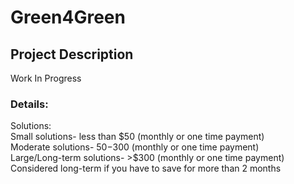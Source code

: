 # Green4Green

## Project Description
Work In Progress

### Details:
Solutions:<br/>
Small solutions- less than $50 (monthly or one time payment)<br/>
Moderate solutions- $50-$300 (monthly or one time payment)<br/>
Large/Long-term solutions- >$300 (monthly or one time payment)<br/>
Considered long-term if you have to save for more than 2 months<br/>
